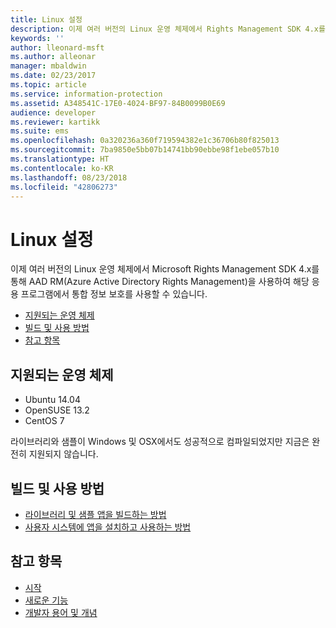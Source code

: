 ```yaml
---
title: Linux 설정
description: 이제 여러 버전의 Linux 운영 체제에서 Rights Management SDK 4.x를 사용할 수 있습니다.
keywords: ''
author: lleonard-msft
ms.author: alleonar
manager: mbaldwin
ms.date: 02/23/2017
ms.topic: article
ms.service: information-protection
ms.assetid: A348541C-17E0-4024-BF97-84B0099B0E69
audience: developer
ms.reviewer: kartikk
ms.suite: ems
ms.openlocfilehash: 0a320236a360f719594382e1c36706b80f825013
ms.sourcegitcommit: 7ba9850e5bb07b14741bb90ebbe98f1ebe057b10
ms.translationtype: HT
ms.contentlocale: ko-KR
ms.lasthandoff: 08/23/2018
ms.locfileid: "42806273"
---
```

# <a name="linux-setup"></a>Linux 설정

이제 여러 버전의 Linux 운영 체제에서 Microsoft Rights Management SDK 4.x를 통해 AAD RM(Azure Active Directory Rights Management)을 사용하여 해당 응용 프로그램에서 통합 정보 보호를 사용할 수 있습니다.

- [지원되는 운영 체제](#supported-operating-systems)
- [빌드 및 사용 방법](#how-to-build-and-use)
- [참고 항목](#see-also)

## <a name="supported-operating-systems"></a>지원되는 운영 체제

- Ubuntu 14.04
- OpenSUSE 13.2
- CentOS 7

라이브러리와 샘플이 Windows 및 OSX에서도 성공적으로 컴파일되었지만 지금은 완전히 지원되지 않습니다.
 
## <a name="how-to-build-and-use"></a>빌드 및 사용 방법

- [라이브러리 및 샘플 앱을 빌드하는 방법](https://github.com/AzureAD/rms-sdk-for-cpp/wiki/How-to-Build)
- [사용자 시스템에 앱을 설치하고 사용하는 방법](https://github.com/AzureAD/rms-sdk-for-cpp/wiki/How-to-Use)

## <a name="see-also"></a>참고 항목

- [시작](get-started.md)
- [새로운 기능](release-notes.md)
- [개발자 용어 및 개념](core-concepts.md)
